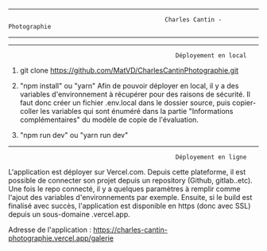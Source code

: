 ----------------------------------------------------------------------------------------------------------------------------------
                                                Charles Cantin - Photographie
----------------------------------------------------------------------------------------------------------------------------------


----------------------------------------------------------------------------------------------------------------------------------
                                                   Déployement en local



1) git clone https://github.com/MatVD/CharlesCantinPhotographie.git

2) "npm install" ou "yarn"
Afin de pouvoir déployer en local, il y a des variables d'environnement à récupérer pour des raisons de sécurité. Il faut donc créer un fichier .env.local dans le dossier source, puis copier-coller les variables qui sont énuméré dans la partie "Informations complémentaires" du modèle de copie de l'évaluation.

3) "npm run dev" ou "yarn run dev"



----------------------------------------------------------------------------------------------------------------------------------
                                                   Déployement en ligne


L'application est déployer sur Vercel.com. Depuis cette plateforme, il est possible de connecter son projet depuis un repository (Github, gitlab..etc). Une fois le repo connecté, il y a quelques paramètres à remplir comme l'ajout des variables d'environnements par exemple. Ensuite, si le build est finalisé avec succès, l'application est disponible en https (donc avec SSL) depuis un sous-domaine .vercel.app.

Adresse de l'application :
https://charles-cantin-photographie.vercel.app/galerie


